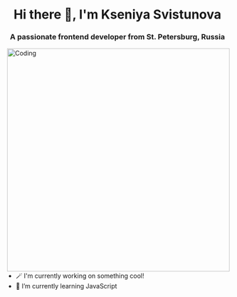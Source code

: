 <h1 align="center">Hi there 👋, I'm Kseniya Svistunova</h1>
<h3 align="center">A passionate frontend developer from St. Petersburg, Russia</h3>
<img align="right" width="500" src="https://cdn.dribbble.com/users/1047273/screenshots/6558495/02-pins-animated.gif" alt="Coding">

- 🪄 I'm currently working on something cool!
- 🌱 I’m currently learning JavaScript
